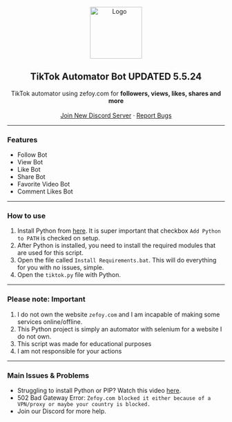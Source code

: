 
<br/>
<div align="center">
  <a href="https://github.com/useragents/Zefoy-TikTok-Automator">
    <img src="https://www.edigitalagency.com.au/wp-content/uploads/TikTok-icon-glyph.png" alt="Logo" width="120" height="120">
  </a>
  
  <h2 align="center">TikTok Automator Bot UPDATED 5.5.24 </h3>

  <p align="center">
    TikTok automator using zefoy.com for <b>followers, views, likes, shares and more</b>
    <br />
    <br />
    <a href="https://discord.gg/KRjZ58MfDD">Join New Discord Server</a>
    ·
    <a href="https://github.com/useragents/Zefoy-TikTok-Automator/issues">Report Bugs</a>
    
  </p>
</div>
  
---------------------------------------

### Features
* Follow Bot
* View Bot
* Like Bot
* Share Bot
* Favorite Video Bot
* Comment Likes Bot

---------------------------------------

### How to use

1. Install Python from <a href="https://www.python.org/ftp/python/3.9.2/python-3.9.2-amd64.exe">here</a>. It is super important that checkbox `Add Python to PATH` is checked on setup.
2. After Python is installed, you need to install the required modules that are used for this script. 
3. Open the file called `Install Requirements.bat`. This will do everything for you with no issues, simple.
4. Open the `tiktok.py` file with Python. 

---------------------------------------
### Please note: Important
1. I do not own the website `zefoy.com` and I am incapable of making some services online/offline.
2. This Python project is simply an automator with selenium for a website I do not own.
3. This script was made for educational purposes
4. I am not responsible for your actions

---------------------------------------
### Main Issues & Problems

* Struggling to install Python or PIP? Watch this video <a href="https://youtu.be/dYfKJMPNMDw?t=52">here</a>. 
* 502 Bad Gateway Error: `Zefoy.com blocked it either because of a VPN/proxy or maybe your country is blocked.`
* Join our Discord for more help.
